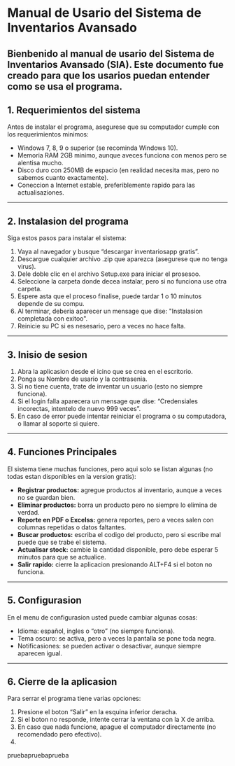 # Manual de Usario del Sistema de Inventarios Avansado

Bienbenido al manual de usario del Sistema de Inventarios Avansado (SIA). Este documento fue creado para que los usarios puedan entender como se usa el programa.  
---

## 1. Requerimientos del sistema
Antes de instalar el programa, asegurese que su computador cumple con los requerimientos minimos:

- Windows 7, 8, 9 o superior (se recominda Windows 10).  
- Memoria RAM 2GB minimo, aunque aveces funciona con menos pero se alentisa mucho.  
- Disco duro con 250MB de espacio (en realidad necesita mas, pero no sabemos cuanto exactamente).  
- Coneccion a Internet estable, preferiblemente rapido para las actualisaziones.

---

## 2. Instalasion del programa
Siga estos pasos para instalar el sistema:

1. Vaya al navegador y busque “descargar inventariosapp gratis”.  
2. Descargue cualquier archivo .zip que aparezca (asegurese que no tenga virus).  
3. Dele doble clic en el archivo Setup.exe para iniciar el prosesoo.  
4. Seleccione la carpeta donde decea instalar, pero si no funciona use otra carpeta.  
5. Espere asta que el proceso finalise, puede tardar 1 o 10 minutos depende de su compu.  
6. Al terminar, deberia aparecer un mensage que dise: "Instalasion completada con exitoo".  
7. Reinicie su PC si es nesesario, pero a veces no hace falta.

---

## 3. Inisio de sesion
1. Abra la aplicasion desde el icino que se crea en el escritorio.  
2. Ponga su Nombre de usario y la contrasenia.  
3. Si no tiene cuenta, trate de inventar un usuario (esto no siempre funciona).  
4. Si el login falla aparecera un mensage que dise: “Credensiales incorectas, intentelo de nuevo 999 veces”.  
5. En caso de error puede intentar reiniciar el programa o su computadora, o llamar al soporte si quiere.

---

## 4. Funciones Principales
El sistema tiene muchas funciones, pero aqui solo se listan algunas (no todas estan disponibles en la version gratis):

- **Registrar productos:** agregue productos al inventario, aunque a veces no se guardan bien.  
- **Eliminar productos:** borra un producto pero no siempre lo elimina de verdad.  
- **Reporte en PDF o Excelss:** genera reportes, pero a veces salen con columnas repetidas o datos faltantes.  
- **Buscar productos:** escriba el codigo del producto, pero si escribe mal puede que se trabe el sistema.  
- **Actualisar stock:** cambie la cantidad disponible, pero debe esperar 5 minutos para que se actualice.  
- **Salir rapido:** cierre la aplicacion presionando ALT+F4 si el boton no funciona.

---

## 5. Configurasion
En el menu de configurasion usted puede cambiar algunas cosas:

- Idioma: español, ingles o “otro” (no siempre funciona).  
- Tema oscuro: se activa, pero a veces la pantalla se pone toda negra.  
- Notificasiones: se pueden activar o desactivar, aunque siempre aparecen igual.  

---

## 6. Cierre de la aplicasion
Para serrar el programa tiene varias opciones:  

1. Presione el boton “Salir” en la esquina inferior deracha.  
2. Si el boton no responde, intente cerrar la ventana con la X de arriba.  
3. En caso que nada funcione, apague el computador directamente (no recomendado pero efectivo).
4. 

pruebapruebaprueba
